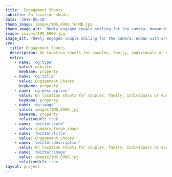 ```yaml
---
title:  Engagement Shoots
subtitle: On location shoots 
date: '2019-05-10'
thumb_image: images/IMG_6900_THUMB.jpg
thumb_image_alt: 'Newly engaged couple smiling for the camera. Woman with wrapped arms around fiance.'
image: images/IMG_6900.jpg
image_alt: 'Newly engaged couple smiling for the camera. Woman with wrapped arms around fiance.'
seo:
  title: Engagement Shoots 
  description: On location shoots for couples, family, individuals or events 
  extra:
    - name: 'og:type'
      value: website
      keyName: property
    - name: 'og:title'
      value: Engagement Shoots 
      keyName: property
    - name: 'og:description'
      value: On location shoots for couples, family, individuals or events 
      keyName: property
    - name: 'og:image'
      value: images/IMG_6900.jpg
      keyName: property
      relativeUrl: true
    - name: 'twitter:card'
      value: summary_large_image
    - name: 'twitter:title'
      value: Engagement Shoots 
    - name: 'twitter:description'
      value: On location shoots for couples, family, individuals or events 
    - name: 'twitter:image'
      value: images/IMG_6900.jpg
      relativeUrl: true
layout: project
---
```


